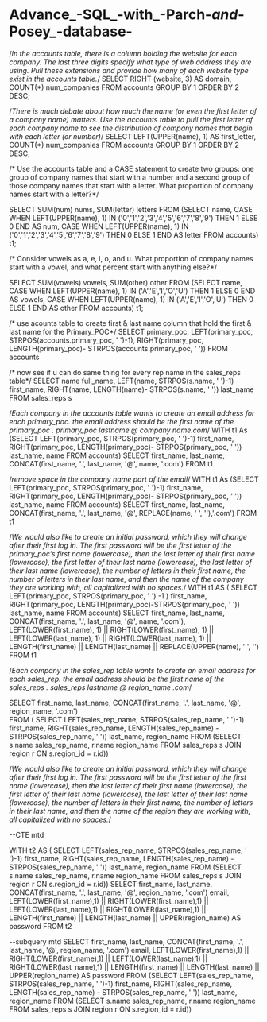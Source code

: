 # Advance_-SQL_-with_-Parch-_and_-Posey_-database-


/*In the accounts table, there is a column holding the website for each company. 
The last three digits specify what type of web address they are using.
Pull these extensions and provide how many of each website type exist in the accounts table.*/
SELECT RIGHT (website, 3) AS domain, COUNT(*) num_companies
FROM accounts
GROUP BY 1
ORDER BY 2 DESC;


/*There is much debate about how much the name (or even the first letter of a company name) matters. 
Use the accounts table to pull the first letter of each company name to
see the distribution of company names that begin with each letter (or number)*/
SELECT LEFT(UPPER(name), 1) AS first_letter, COUNT(*) num_companies
FROM accounts
GROUP BY 1
ORDER BY 2 DESC;

/*	Use the accounts table and a CASE statement to create two groups: 
one group of company names that start with a number and a second group of those company names that start with a letter. 
What proportion of company names start with a letter?*/

SELECT SUM(num) nums, SUM(letter) letters
FROM (SELECT name, CASE WHEN LEFT(UPPER(name), 1) IN ('0','1','2','3','4','5','6','7','8','9') 
                          THEN 1 ELSE 0 END AS num, 
            CASE WHEN LEFT(UPPER(name), 1) IN ('0','1','2','3','4','5','6','7','8','9') 
                          THEN 0 ELSE 1 END AS letter
         FROM accounts) t1;


/* Consider vowels as a, e, i, o, and u. What proportion of company names start with a vowel, 
and what percent start with anything else?*/

SELECT SUM(vowels) vowels, SUM(other) other
FROM (SELECT name, CASE WHEN LEFT(UPPER(name), 1) IN ('A','E','I','O','U') 
                           THEN 1 ELSE 0 END AS vowels, 
             CASE WHEN LEFT(UPPER(name), 1) IN ('A','E','I','O','U') 
                          THEN 0 ELSE 1 END AS other
            FROM accounts) t1;

/* use acounts table to create first & last name column that hold the first & last name for the Primary_POC*/
SELECT primary_poc, LEFT(primary_poc, STRPOS(accounts.primary_poc, ' ')-1),
RIGHT(primary_poc, LENGTH(primary_poc)- STRPOS(accounts.primary_poc, ' '))
FROM accounts

/* now see if u can do same thing for every rep name in the sales_reps table*/
SELECT name full_name, LEFT(name, STRPOS(s.name, ' ')-1) first_name,
			 RIGHT(name, LENGTH(name)- STRPOS(s.name, ' ')) last_name
FROM sales_reps s

/*Each company in the accounts table wants to create an email address for each primary_poc. 
the email address should be the first name of the primary_poc . primary_poc lastname @ company name.com*/
WITH t1 As
	(SELECT LEFT(primary_poc, STRPOS(primary_poc, ' ')-1) first_name,
	RIGHT(primary_poc, LENGTH(primary_poc)- STRPOS(primary_poc, ' ')) last_name, name
	FROM accounts)
SELECT first_name, last_name, CONCAT(first_name, '.', last_name, '@', name, '.com')
FROM t1

/*remove space in the company name part of the email*/
WITH t1 As
	(SELECT LEFT(primary_poc, STRPOS(primary_poc, ' ')-1) first_name,
	RIGHT(primary_poc, LENGTH(primary_poc)- STRPOS(primary_poc, ' ')) last_name, name
	FROM accounts)
SELECT first_name, last_name, CONCAT(first_name, '.', last_name, '@', REPLACE(name, ' ', ''),'.com')
FROM t1

/*We would also like to create an initial password, 
which they will change after their first log in. 
The first password will be the first letter of the primary_poc’s first name (lowercase), 
then the last letter of their first name (lowercase), the first letter of their last name (lowercase), 
the last letter of their last name (lowercase), the number of letters in their first name, 
the number of letters in their last name, and then the name of the company they are working with,
all capitalized with no spaces.*/
WITH t1 AS (
    SELECT LEFT(primary_poc, STRPOS(primary_poc, ' ') -1 ) first_name,  
	RIGHT(primary_poc, 
	LENGTH(primary_poc)-STRPOS(primary_poc, ' ')) last_name, 
	name
    FROM accounts)
SELECT first_name, last_name, CONCAT(first_name, '.', last_name, '@', name, '.com'),
LEFT(LOWER(first_name), 1) || RIGHT(LOWER(first_name), 1) || LEFT(LOWER(last_name), 1) || RIGHT(LOWER(last_name), 1)
|| LENGTH(first_name) || LENGTH(last_name) || REPLACE(UPPER(name), ' ', '')
FROM t1


/*Each company in the sales_rep table wants to create an email address for each sales_rep. 
the email address should be the first name of the sales_reps . sales_reps lastname @ region_name .com*/

SELECT first_name, last_name, CONCAT(first_name, '.', last_name, '@', region_name, '.com')			
FROM (
SELECT LEFT(sales_rep_name, STRPOS(sales_rep_name, ' ')-1) first_name,
			RIGHT(sales_rep_name, LENGTH(sales_rep_name) - STRPOS(sales_rep_name, ' ')) last_name, region_name
			FROM (SELECT s.name sales_rep_name, r.name region_name
FROM sales_reps s
JOIN region r
ON s.region_id = r.id))
			
/*We would also like to create an initial password, 
which they will change after their first log in. 
The first password will be the first letter of the first name (lowercase), 
then the last letter of their first name (lowercase), the first letter of their last name (lowercase), 
the last letter of their last name (lowercase), the number of letters in their first name, 
the number of letters in their last name, and then the name of the region they are working with,
all capitalized with no spaces.*/	

--CTE mtd
			
WITH t2 AS (
SELECT LEFT(sales_rep_name, STRPOS(sales_rep_name, ' ')-1) first_name,
			RIGHT(sales_rep_name, LENGTH(sales_rep_name) - STRPOS(sales_rep_name, ' ')) last_name, region_name
			FROM (SELECT s.name sales_rep_name, r.name region_name
FROM sales_reps s
JOIN region r
ON s.region_id = r.id))
SELECT first_name, last_name, CONCAT(first_name, '.', last_name, '@', region_name, '.com') email,
LEFT(LOWER(first_name),1) || RIGHT(LOWER(first_name),1) || LEFT(LOWER(last_name),1) || RIGHT(LOWER(last_name),1) ||
LENGTH(first_name) || LENGTH(last_name)	|| UPPER(region_name) AS password
FROM t2
									 
									 
									 

--subquery mtd
SELECT first_name, last_name, CONCAT(first_name, '.', last_name, '@', region_name, '.com') email,
LEFT(LOWER(first_name),1) || RIGHT(LOWER(first_name),1) || LEFT(LOWER(last_name),1) || RIGHT(LOWER(last_name),1) ||
LENGTH(first_name) || LENGTH(last_name)	|| UPPER(region_name) AS password
FROM (SELECT LEFT(sales_rep_name, STRPOS(sales_rep_name, ' ')-1) first_name,
			RIGHT(sales_rep_name, LENGTH(sales_rep_name) - STRPOS(sales_rep_name, ' ')) last_name, region_name
			FROM (SELECT s.name sales_rep_name, r.name region_name
FROM sales_reps s
JOIN region r
ON s.region_id = r.id))
						
